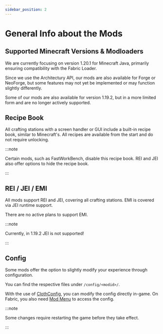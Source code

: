 ```yaml
---
sidebar_position: 2
---
```


# General Info about the Mods

## Supported Minecraft Versions & Modloaders
We are currently focusing on version 1.20.1 for Minecraft Java, primarily ensuring compatibility with the Fabric Loader.

Since we use the Architectury API, our mods are also available for Forge or NeoForge, but some features may not yet be implemented or may function slightly differently.

Some of our mods are also available for version 1.19.2, but in a more limited form and are no longer actively supported.

## Recipe Book
All crafting stations with a screen handler or GUI include a built-in recipe book, similar to Minecraft's. All recipes are available from the start and do not require unlocking.

:::note

Certain mods, such as FastWorkBench, disable this recipe book. REI and JEI also offer options to hide the recipe book.

:::

## REI / JEI / EMI
All mods support REI and JEI, covering all crafting stations.
EMI is covered via JEI runtime support.

There are no active plans to support EMI.

:::note

Currently, in 1.19.2 JEI is not supported!

:::

## Config
Some mods offer the option to slightly modify your experience through configuration.

You can find the respective files under `/config/<modid>/`.

With the use of [ClothConfig](https://modrinth.com/mod/cloth-config), you can modify the config directly in-game. On Fabric, you also need [Mod Menu](https://modrinth.com/mod/modmenu) to access the config.

:::note

Some changes require restarting the game before they take effect.

:::